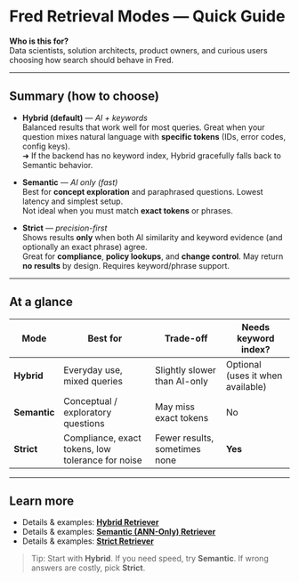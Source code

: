 # Fred Retrieval Modes — Quick Guide

**Who is this for?**  
Data scientists, solution architects, product owners, and curious users choosing how search should behave in Fred.

---

## Summary (how to choose)

- **Hybrid (default)** — *AI + keywords*  
  Balanced results that work well for most queries. Great when your question mixes natural language with **specific tokens** (IDs, error codes, config keys).  
  ➜ If the backend has no keyword index, Hybrid gracefully falls back to Semantic behavior.

- **Semantic** — *AI only (fast)*  
  Best for **concept exploration** and paraphrased questions. Lowest latency and simplest setup.  
  Not ideal when you must match **exact tokens** or phrases.

- **Strict** — *precision-first*  
  Shows results **only** when both AI similarity and keyword evidence (and optionally an exact phrase) agree.  
  Great for **compliance**, **policy lookups**, and **change control**. May return **no results** by design. Requires keyword/phrase support.

---

## At a glance

| Mode       | Best for                                | Trade-off                  | Needs keyword index? |
|------------|-----------------------------------------|----------------------------|----------------------|
| **Hybrid** | Everyday use, mixed queries             | Slightly slower than AI-only | Optional (uses it when available) |
| **Semantic** | Conceptual / exploratory questions     | May miss exact tokens      | No                   |
| **Strict** | Compliance, exact tokens, low tolerance for noise | Fewer results, sometimes none | **Yes**               |

---

## Learn more

- Details & examples: **[Hybrid Retriever](./HYBRID_RETRIEVER.md)**
- Details & examples: **[Semantic (ANN-Only) Retriever](./SEMANTIC_RETRIEVER.md)**
- Details & examples: **[Strict Retriever](./STRICT_RETRIEVER.md)**

> Tip: Start with **Hybrid**. If you need speed, try **Semantic**. If wrong answers are costly, pick **Strict**.
